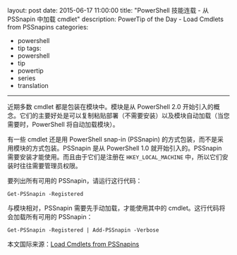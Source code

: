 ﻿layout: post
date: 2015-06-17 11:00:00
title: "PowerShell 技能连载 - 从 PSSnapin 中加载 cmdlet"
description: PowerTip of the Day - Load Cmdlets from PSSnapins
categories:
- powershell
- tip
tags:
- powershell
- tip
- powertip
- series
- translation
---
近期多数 cmdlet 都是包装在模块中。模块是从 PowerShell 2.0 开始引入的概念。它们的主要好处是可以复制粘贴部署（不需要安装）以及模块自动加载（当您需要时，PowerShell 将自动加载模块）。

有一些 cmdlet 还是用 PowerShell snap-in (PSSnapin) 的方式包装，而不是采用模块的方式包装。PSSnapin 是从 PowerShell 1.0 就开始引入的。PSSnapin 需要安装才能使用。而且由于它们是注册在 `HKEY_LOCAL_MACHINE` 中，所以它们安装时往往需要管理员权限。

要列出所有可用的 PSSnapin，请运行这行代码：

    Get-PSSnapin -Registered

与模块相对，PSSnapin 需要先手动加载，才能使用其中的 cmdlet。这行代码将会加载所有可用的 PSSnapin：

    Get-PSSnapin -Registered | Add-PSSnapin -Verbose

<!--more-->
本文国际来源：[Load Cmdlets from PSSnapins](http://community.idera.com/powershell/powertips/b/tips/posts/load-cmdlets-from-pssnapins)
